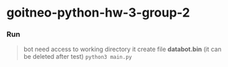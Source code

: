 # goitneo-python-hw-3-group-2

### Run 
> bot need access to working directory
> it create file **databot.bin** (it can be deleted after test)
`python3 main.py`
